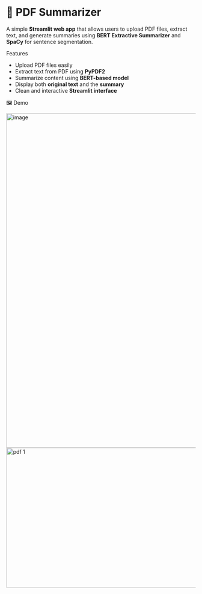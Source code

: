 # 📄 PDF Summarizer

A simple **Streamlit web app** that allows users to upload PDF files, extract text, and generate summaries using **BERT Extractive Summarizer** and **SpaCy** for sentence segmentation.

 Features

* Upload PDF files easily
* Extract text from PDF using **PyPDF2**
* Summarize content using **BERT-based model**
* Display both **original text** and the **summary**
* Clean and interactive **Streamlit interface**

 🖼️ Demo

<img width="1913" height="889" alt="image" src="https://github.com/user-attachments/assets/ce5244c5-81da-42d7-8c86-7be639774aaf" />
<img width="777" height="372" alt="pdf 1" src="https://github.com/user-attachments/assets/faf7f3cc-0972-493d-9dd8-c8bed7de058b" />






